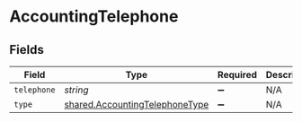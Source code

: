 # AccountingTelephone


## Fields

| Field                                                                                   | Type                                                                                    | Required                                                                                | Description                                                                             |
| --------------------------------------------------------------------------------------- | --------------------------------------------------------------------------------------- | --------------------------------------------------------------------------------------- | --------------------------------------------------------------------------------------- |
| `telephone`                                                                             | *string*                                                                                | :heavy_minus_sign:                                                                      | N/A                                                                                     |
| `type`                                                                                  | [shared.AccountingTelephoneType](../../../sdk/models/shared/accountingtelephonetype.md) | :heavy_minus_sign:                                                                      | N/A                                                                                     |